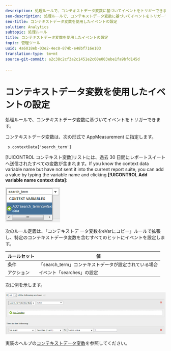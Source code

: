 ```yaml
---
description: 処理ルールで、コンテキストデータ変数に基づいてイベントをトリガーできます。
seo-description: 処理ルールで、コンテキストデータ変数に基づいてイベントをトリガーできます。
seo-title: コンテキストデータ変数を使用したイベントの設定
solution: Analytics
subtopic: 処理ルール
title: コンテキストデータ変数を使用したイベントの設定
topic: 管理ツール
uuid: 4a6018eb-03e2-4ec8-874b-e48bf716e103
translation-type: tm+mt
source-git-commit: a2c38c2cf3a2c1451e2c60e003ebe1fa9bfd145d

---
```



# コンテキストデータ変数を使用したイベントの設定

処理ルールで、コンテキストデータ変数に基づいてイベントをトリガーできます。

コンテキストデータ変数は、次の形式で AppMeasurement に指定します。

```
 s.contextData['search_term']
```

[!UICONTROL コンテキスト変数]リストには、過去 30 日間にレポートスイートへ送信されたすべての変数が含まれます。If you know the context data variable name but have not sent it into the current report suite, you can add a value by typing the variable name and clicking **[!UICONTROL Add variable name context data]**:

![](assets/add-context-variable.png)

次のルール定義は、「コンテキストデ [](/help/admin/admin/c-processing-rules/processing-rules-examples/processing-rules-copy-context-data.md) ータ変数をeVarにコピー」ルールで拡張し、特定のコンテキストデータ変数を含むすべてのヒットにイベントを設定します。

| ルールセット | 値 |
|---|---|
| 条件 | 「search_term」コンテキストデータが設定されている場合 |
| アクション | イベント「searches」の設定 |

次に例を示します。

![](assets/processing_rule_set_event.png)

実装のヘルプの[コンテキストデータ変数](https://marketing.adobe.com/resources/help/en_US/sc/implement/context_data_variables.html)を参照してください。
